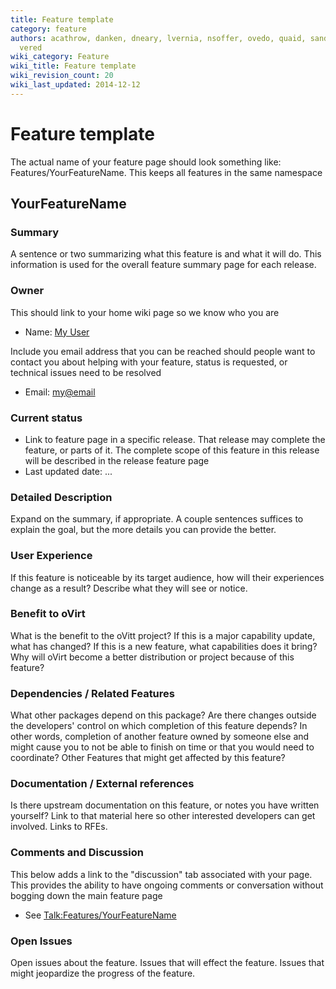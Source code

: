 ```yaml
---
title: Feature template
category: feature
authors: acathrow, danken, dneary, lvernia, nsoffer, ovedo, quaid, sandrobonazzola,
  vered
wiki_category: Feature
wiki_title: Feature template
wiki_revision_count: 20
wiki_last_updated: 2014-12-12
---
```


# Feature template

The actual name of your feature page should look something like: Features/YourFeatureName. This keeps all features in the same namespace

## YourFeatureName

### Summary

A sentence or two summarizing what this feature is and what it will do. This information is used for the overall feature summary page for each release.

### Owner

This should link to your home wiki page so we know who you are

*   Name: [ My User](User:MyUser)

Include you email address that you can be reached should people want to contact you about helping with your feature, status is requested, or technical issues need to be resolved

*   Email: <my@email>

### Current status

*   Link to feature page in a specific release. That release may complete the feature, or parts of it. The complete scope of this feature in this release will be described in the release feature page
*   Last updated date: ...

### Detailed Description

Expand on the summary, if appropriate. A couple sentences suffices to explain the goal, but the more details you can provide the better.

### User Experience

If this feature is noticeable by its target audience, how will their experiences change as a result? Describe what they will see or notice.

### Benefit to oVirt

What is the benefit to the oVitt project? If this is a major capability update, what has changed? If this is a new feature, what capabilities does it bring? Why will oVirt become a better distribution or project because of this feature?

### Dependencies / Related Features

What other packages depend on this package? Are there changes outside the developers' control on which completion of this feature depends? In other words, completion of another feature owned by someone else and might cause you to not be able to finish on time or that you would need to coordinate? Other Features that might get affected by this feature?

### Documentation / External references

Is there upstream documentation on this feature, or notes you have written yourself? Link to that material here so other interested developers can get involved. Links to RFEs.

### Comments and Discussion

This below adds a link to the "discussion" tab associated with your page. This provides the ability to have ongoing comments or conversation without bogging down the main feature page

*   See <Talk:Features/YourFeatureName>

### Open Issues

Open issues about the feature. Issues that will effect the feature. Issues that might jeopardize the progress of the feature.
